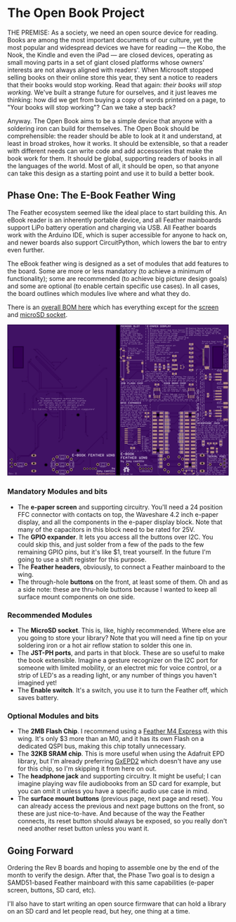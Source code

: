 # The Open Book Project

THE PREMISE: As a society, we need an open source device for reading. Books are among the most important documents of our culture, yet the most popular and widespread devices we have for reading — the Kobo, the Nook, the Kindle and even the iPad — are closed devices, operating as small moving parts in a set of giant closed platforms whose owners' interests are not always aligned with readers'. When Microsoft stopped selling books on their online store this year, they sent a notice to readers that their books would stop working. Read that again: _their books will stop working._ We've built a strange future for ourselves, and it just leaves me thinking: how did we get from buying a copy of words printed on a page, to "Your books will stop working"? Can we take a step back?

Anyway. The Open Book aims to be a simple device that anyone with a soldering iron can build for themselves. The Open Book should be comprehensible: the reader should be able to look at it and understand, at least in broad strokes, how it works. It should be extensible, so that a reader with different needs can write code and add accessories that make the book work for them. It should be global, supporting readers of books in all the languages of the world. Most of all, it should be open, so that anyone can take this design as a starting point and use it to build a better book.

## Phase One: The E-Book Feather Wing

The Feather ecosystem seemed like the ideal place to start building this. An eBook reader is an inherently portable device, and all Feather mainboards support LiPo battery operation and charging via USB. All Feather boards work with the Arduino IDE, which is super accessible for anyone to hack on, and newer boards also support CircuitPython, which lowers the bar to entry even further.

The eBook feather wing is designed as a set of modules that add features to the board. Some are more or less mandatory (to achieve a minimum of functionality); some are recommended (to achieve big picture design goals) and some are optional (to enable certain specific use cases). In all cases, the board outlines which modules live where and what they do.

There is an [overall BOM here](https://www.digikey.com/BOM/Create/CreateSharedBom?bomId=7961701) which has everything except for the [screen](https://www.waveshare.com/product/modules/oleds-lcds/e-paper/4.2inch-e-paper.htm) and [microSD socket](https://www.adafruit.com/product/1660).

![image](/images/board.png)

### Mandatory Modules and bits

* The **e-paper screen** and supporting circuitry. You'll need a 24 position FFC connector with contacts on top, the Waveshare 4.2 inch e-paper display, and all the components in the e-paper display block. Note that many of the capacitors in this block need to be rated for 25V.
* The **GPIO expander**. It lets you access all the buttons over I2C. You could skip this, and just solder from a few of the pads to the few remaining GPIO pins, but it's like $1, treat yourself. In the future I'm going to use a shift register for this purpose.
* The **Feather headers**, obviously, to connect a Feather mainboard to the wing.
* The through-hole **buttons** on the front, at least some of them. Oh and as a side note: these are thru-hole buttons because I wanted to keep all surface mount components on one side.

### Recommended Modules

* The **MicroSD socket**. This is, like, highly recommended. Where else are you going to store your library? Note that you will need a fine tip on your soldering iron or a hot air reflow station to solder this one in.
* The **JST-PH ports**, and parts in that block. These are so useful to make the book extensible. Imagine a gesture recognizer on the I2C port for someone with limited mobility, or an electret mic for voice control, or a strip of LED's as a reading light, or any number of things you haven't imagined yet!
* The **Enable switch**. It's a switch, you use it to turn the Feather off, which saves battery.

### Optional Modules and bits

* The **2MB Flash Chip**. I recommend using a [Feather M4 Express](https://www.adafruit.com/product/3857) with this wing. It's only $3 more than an M0, and it has its own Flash on a dedicated QSPI bus, making this chip totally unnecessary.
* The **32KB SRAM chip**. This is more useful when using the Adafruit EPD library, but I'm already preferring [GxEPD2](https://github.com/ZinggJM/GxEPD2) which doesn't have any use for this chip, so I'm skipping it from here on out.
* The **headphone jack** and supporting circuitry. It might be useful; I can imagine playing wav file audiobooks from an SD card for example, but you can omit it unless you have a specific audio use case in mind.
* The **surface mount buttons** (previous page, next page and reset). You can already access the previous and next page buttons on the front, so these are just nice-to-have. And because of the way the Feather connects, its reset button should always be exposed, so you really don't need another reset button unless you want it.

## Going Forward

Ordering the Rev B boards and hoping to assemble one by the end of the month to verify the design. After that, the Phase Two goal is to design a SAMD51-based Feather mainboard with this same capabilities (e-paper screen, buttons, SD card, etc).

I'll also have to start writing an open source firmware that can hold a library on an SD card and let people read, but hey, one thing at a time.
